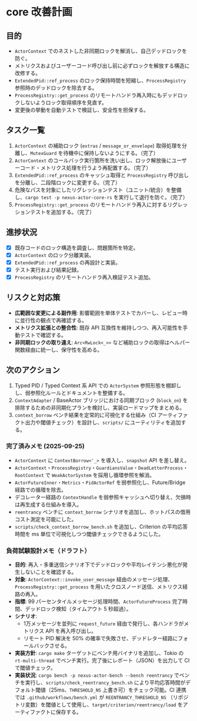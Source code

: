 # core 改善計画

## 目的
- `ActorContext` でのネストした非同期ロックを解消し、自己デッドロックを防ぐ。
- メトリクスおよびユーザーコード呼び出し前に必ずロックを解放する構造に改修する。
- `ExtendedPid::ref_process` のロック保持時間を短縮し、`ProcessRegistry` 参照時のデッドロックを除去する。
- `ProcessRegistry::get_process` のリモートハンドラ再入時にもデッドロックしないようロック取得順序を見直す。
- 変更後の挙動を自動テストで検証し、安全性を担保する。

## タスク一覧
1. `ActorContext` の補助ロック (`extras` / `message_or_envelope`) 取得処理を分離し、`MutexGuard` を待機中に保持しないようにする。（完了）
2. `ActorContext` のコールバック実行箇所を洗い出し、ロック解放後にユーザーコード・メトリクス処理を行うよう再配置する。（完了）
3. `ExtendedPid::ref_process` のキャッシュ取得と `ProcessRegistry` 呼び出しを分離し、二段階ロックに変更する。（完了）
4. 危険なパスを対象にしたリグレッションテスト（ユニット/統合）を整備し、`cargo test -p nexus-actor-core-rs` を実行して退行を防ぐ。（完了）
5. `ProcessRegistry::get_process` のリモートハンドラ再入に対するリグレッションテストを追加する。（完了）

## 進捗状況
- [x] 既存コードのロック構造を調査し、問題箇所を特定。
- [x] `ActorContext` のロック分離実装。
- [x] `ExtendedPid::ref_process` の再設計と実装。
- [x] テスト実行および結果記録。
- [x] `ProcessRegistry` のリモートハンドラ再入検証テスト追加。

## リスクと対応策
- **広範囲な変更による副作用**: 影響範囲を単体テストでカバーし、レビュー時に並行性の観点で再確認する。
- **メトリクス拡張との整合性**: 既存 API 互換性を維持しつつ、再入可能性を手動テストで確認する。
- **非同期ロックの取り違え**: `Arc<RwLock<_>>` など補助ロックの取得はヘルパー関数経由に統一し、保守性を高める。

## 次のアクション
1. Typed PID / Typed Context 系 API での `ActorSystem` 参照形態を棚卸しし、弱参照化ルールとドキュメントを整備する。
2. `ContextAdapter` / BaseActor ブリッジにおける同期ブロック (`block_on`) を排除するための非同期化プランを検討し、実装ロードマップをまとめる。
3. `context_borrow` ベンチ結果を定常的に可視化する仕組み（CI アーティファクト出力や閾値チェック）を設計し、`scripts/` にユーティリティを追加する。

### 完了済みメモ (2025-09-25)
- `ActorContext` に `ContextBorrow<'_>` を導入し、`snapshot` API を差し替え。
- `ActorContext`・`ProcessRegistry`・`GuardiansValue`・`DeadLetterProcess`・`RootContext` で `WeakActorSystem` を採用し循環参照を解消。
- `ActorFutureInner`・`Metrics`・`PidActorRef` を弱参照化し、Future/Bridge 経路での循環を除去。
- デコレーター経路の `ContextHandle` を弱参照キャッシュへ切り替え、欠損時は再生成する仕組みを導入。
- `reentrancy` ベンチに `context_borrow` シナリオを追加し、ホットパスの借用コスト測定を可能にした。
- `scripts/check_context_borrow_bench.sh` を追加し、Criterion の平均応答時間を ms 単位で可視化しつつ閾値チェックできるようにした。

### 負荷試験設計メモ（ドラフト）
- **目的**: 再入・多重送信シナリオ下でデッドロックや平均レイテンシ悪化が発生しないことを確認する。
- **対象**: `ActorContext::invoke_user_message` 経由のメッセージ処理、`ProcessRegistry::get_process` を用いたクロスノード送信、メトリクス経路の再入。
- **指標**: 99 パーセンタイルメッセージ処理時間、`ActorFutureProcess` 完了時間、デッドロック検知（タイムアウト 5 秒超過）。
- **シナリオ**:
  - 1万メッセージを並列に `request_future` 経由で発行し、各ハンドラがメトリクス API を再入呼び出し。
  - リモート PID 解決を 50% の確率で失敗させ、デッドレター経路にフォールバックさせる。
- **実装方針**: `cargo make` ターゲットにベンチ用バイナリを追加し、Tokio の `rt-multi-thread` でベンチ実行。完了後にレポート（JSON）を出力して CI で閾値チェック。
- **実装状況**: `cargo bench -p nexus-actor-bench --bench reentrancy` でベンチを実行し、`scripts/check_reentrancy_bench.sh` により平均応答時間がデフォルト閾値（25ms、`THRESHOLD_NS` 上書き可）をチェック可能。CI 連携では `.github/workflows/bench.yml` が `REENTRANCY_THRESHOLD_NS` （リポジトリ変数）を閾値として使用し、`target/criterion/reentrancy/load` をアーティファクトに保存する。
